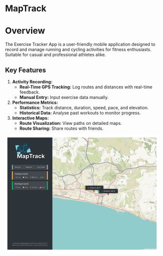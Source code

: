 <h1>MapTrack</h1>

<h1>Overview</h1>
<p>The Exercise Tracker App is a user-friendly mobile application designed to record and manage running and cycling activities for fitness enthusiasts. Suitable for casual and professional athletes alike.</p>

<h2>Key Features</h2>
    <ol>
        <li><strong>Activity Recording:</strong>
            <ul>
                <li><strong>Real-Time GPS Tracking:</strong> Log routes and distances with real-time feedback.</li>
                <li><strong>Manual Entry:</strong> Input exercise data manually.</li>
            </ul>
        </li>
        <li><strong>Performance Metrics:</strong>
            <ul>
                <li><strong>Statistics:</strong> Track distance, duration, speed, pace, and elevation.</li>
                <li><strong>Historical Data:</strong> Analyse past workouts to monitor progress.</li>
            </ul>
        </li>
        <li><strong>Interactive Maps:</strong>
            <ul>
                <li><strong>Route Visualization:</strong> View paths on detailed maps.</li>
                <li><strong>Route Sharing:</strong> Share routes with friends.</li>
            </ul>
        </li>
    </ol>
    

<img src="screencapture-serene-bonbon-84c4b5-netlify-app-2023-07-25-10_34_27.png" alt="screenshot">
